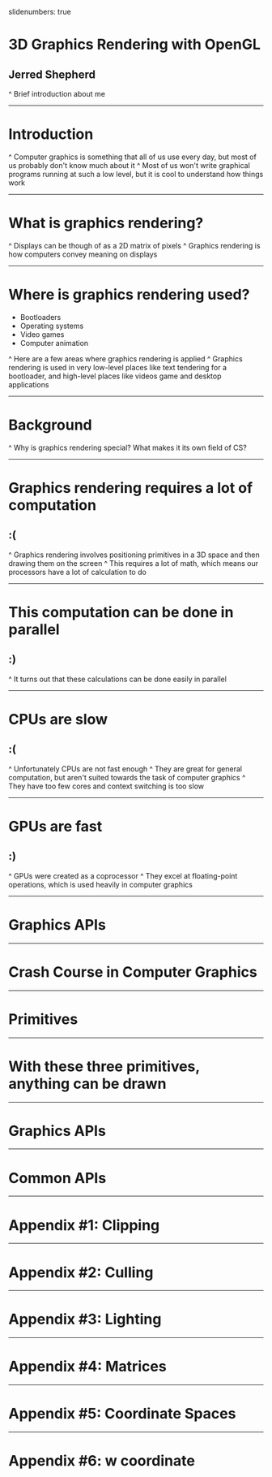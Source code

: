 slidenumbers: true

# 3D Graphics Rendering with OpenGL
## Jerred Shepherd

^ Brief introduction about me

---

# Introduction

^ Computer graphics is something that all of us use every day, but most of us probably don't know much about it
^ Most of us won't write graphical programs running at such a low level, but it is cool to understand how things work

---

# What is graphics rendering?

^ Displays can be though of as a 2D matrix of pixels
^ Graphics rendering is how computers convey meaning on displays

---

# Where is graphics rendering used?
* Bootloaders
* Operating systems
* Video games
* Computer animation

^ Here are a few areas where graphics rendering is applied
^ Graphics rendering is used in very low-level places like text tendering for a bootloader, and high-level places like videos game and desktop applications

---

# Background

^ Why is graphics rendering special? What makes it its own field of CS?

---

# Graphics rendering requires a lot of computation
## :(

^ Graphics rendering involves positioning primitives in a 3D space and then drawing them on the screen
^ This requires a lot of math, which means our processors have a lot of calculation to do

---

# This computation can be done in parallel
## :)

^ It turns out that these calculations can be done easily in parallel

---

# CPUs are slow
## :(

^ Unfortunately CPUs are not fast enough
^ They are great for general computation, but aren't suited towards the task of computer graphics
^ They have too few cores and context switching is too slow

---

# GPUs are fast
## :)

^ GPUs were created as a coprocessor
^ They excel at floating-point operations, which is used heavily in computer graphics

---

# Graphics APIs



---

# Crash Course in Computer Graphics

---

# Primitives

---

# With these three primitives, anything can be drawn

---

# Graphics APIs

---

# Common APIs

--- 

# Appendix #1: Clipping

---

# Appendix #2: Culling

---

# Appendix #3: Lighting

---

# Appendix #4: Matrices

---

# Appendix #5: Coordinate Spaces

---

# Appendix #6: w coordinate
